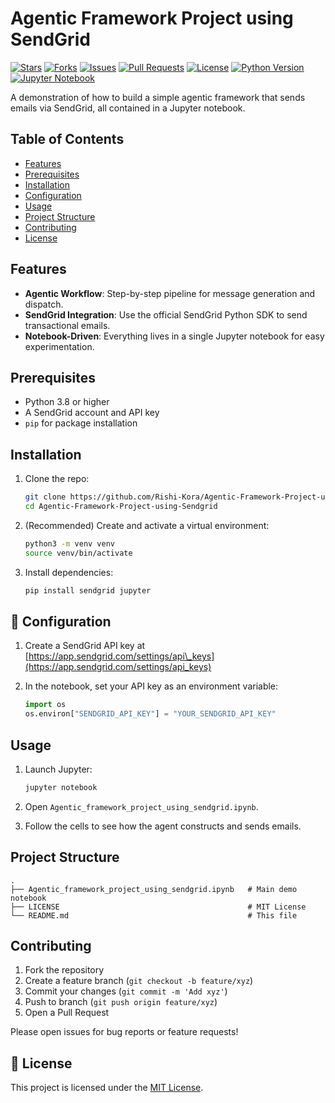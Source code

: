 # Agentic Framework Project using SendGrid

[![Stars](https://img.shields.io/github/stars/Rishi-Kora/Agentic-Framework-Project-using-Sendgrid?style=flat-square)](https://github.com/Rishi-Kora/Agentic-Framework-Project-using-Sendgrid/stargazers)
[![Forks](https://img.shields.io/github/forks/Rishi-Kora/Agentic-Framework-Project-using-Sendgrid?style=flat-square)](https://github.com/Rishi-Kora/Agentic-Framework-Project-using-Sendgrid/network/members)
[![Issues](https://img.shields.io/github/issues/Rishi-Kora/Agentic-Framework-Project-using-Sendgrid?style=flat-square)](https://github.com/Rishi-Kora/Agentic-Framework-Project-using-Sendgrid/issues)
[![Pull Requests](https://img.shields.io/github/issues-pr/Rishi-Kora/Agentic-Framework-Project-using-Sendgrid?style=flat-square)](https://github.com/Rishi-Kora/Agentic-Framework-Project-using-Sendgrid/pulls)
[![License](https://img.shields.io/github/license/Rishi-Kora/Agentic-Framework-Project-using-Sendgrid?style=flat-square)](LICENSE)
[![Python Version](https://img.shields.io/badge/python-3.8%2B-blue?style=flat-square)](https://www.python.org/)
[![Jupyter Notebook](https://img.shields.io/badge/Jupyter%20Notebook-ready-orange?style=flat-square)](Agentic_framework_project_using_sendgrid.ipynb)

A demonstration of how to build a simple agentic framework that sends emails via SendGrid, all contained in a Jupyter notebook.

##  Table of Contents

- [Features](#-features)  
- [Prerequisites](#-prerequisites)  
- [Installation](#-installation)  
- [Configuration](#-configuration)  
- [Usage](#-usage)  
- [Project Structure](#-project-structure)  
- [Contributing](#-contributing)  
- [License](#-license)  

##  Features

- **Agentic Workflow**: Step-by-step pipeline for message generation and dispatch.  
- **SendGrid Integration**: Use the official SendGrid Python SDK to send transactional emails.  
- **Notebook-Driven**: Everything lives in a single Jupyter notebook for easy experimentation.

##  Prerequisites

- Python 3.8 or higher  
- A SendGrid account and API key  
- `pip` for package installation

##  Installation

1. Clone the repo:
   ```bash
   git clone https://github.com/Rishi-Kora/Agentic-Framework-Project-using-Sendgrid.git
   cd Agentic-Framework-Project-using-Sendgrid


2. (Recommended) Create and activate a virtual environment:

   ```bash
   python3 -m venv venv
   source venv/bin/activate
   ```
3. Install dependencies:

   ```bash
   pip install sendgrid jupyter
   ```

## 🔧 Configuration

1. Create a SendGrid API key at [https://app.sendgrid.com/settings/api\_keys](https://app.sendgrid.com/settings/api_keys)
2. In the notebook, set your API key as an environment variable:

   ```python
   import os
   os.environ["SENDGRID_API_KEY"] = "YOUR_SENDGRID_API_KEY"
   ```

##  Usage

1. Launch Jupyter:

   ```bash
   jupyter notebook
   ```
2. Open `Agentic_framework_project_using_sendgrid.ipynb`.
3. Follow the cells to see how the agent constructs and sends emails.

##  Project Structure

```
.
├── Agentic_framework_project_using_sendgrid.ipynb   # Main demo notebook
├── LICENSE                                          # MIT License
└── README.md                                        # This file
```

##  Contributing

1. Fork the repository
2. Create a feature branch (`git checkout -b feature/xyz`)
3. Commit your changes (`git commit -m 'Add xyz'`)
4. Push to branch (`git push origin feature/xyz`)
5. Open a Pull Request

Please open issues for bug reports or feature requests!

## 📄 License

This project is licensed under the [MIT License](LICENSE).


